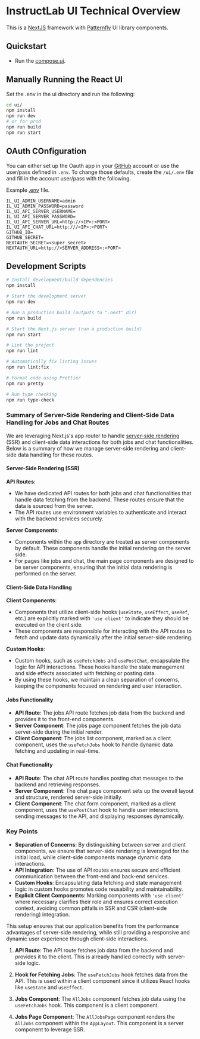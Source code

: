 # InstructLab UI Technical Overview

This is a [NextJS](https://nextjs.org) framework with [Patternfly](https://www.patternfly.org/get-started/develop/) UI library components.

## Quickstart

- Run the [compose.ui](compose.ui).

## Manually Running the React UI

Set the .env in the ui directory and run the following:

```bash
cd ui/
npm install
npm run dev
# or for prod
npm run build
npm run start
```

## OAuth COnfiguration

You can either set up the Oauth app in your
[GitHub](https://docs.github.com/en/apps/oauth-apps/building-oauth-apps/creating-an-oauth-app)
account or use the user/pass defined in `.env`. To change those defaults, create
the `/ui/.env` file and fill in the account user/pass with the following.

Example [.env](.env.example) file.

```text
IL_UI_ADMIN_USERNAME=admin
IL_UI_ADMIN_PASSWORD=password
IL_UI_API_SERVER_USERNAME=
IL_UI_API_SERVER_PASSWORD=
IL_UI_API_SERVER_URL=http://<IP>:<PORT>
IL_UI_API_CHAT_URL=http:///<IP>:<PORT>
GITHUB_ID=
GITHUB_SECRET=
NEXTAUTH_SECRET=<super_secret>
NEXTAUTH_URL=http://<SERVER_ADDRESS>:<PORT>
```

## Development Scripts

```bash
# Install development/build dependencies
npm install

# Start the development server
npm run dev

# Run a production build (outputs to ".next" dir)
npm run build

# Start the Next.js server (run a production build)
npm run start

# Lint the project
npm run lint

# Automatically fix linting issues
npm run lint:fix

# Format code using Prettier
npm run pretty

# Run type checking
npm run type-check
```

### Summary of Server-Side Rendering and Client-Side Data Handling for Jobs and Chat Routes

We are leveraging Next.js's app router to handle
[server-side rendering](https://nextjs.org/docs/pages/building-your-application/rendering/server-side-rendering)
(SSR) and client-side data interactions for both jobs and chat functionalities.
Below is a summary of how we manage server-side rendering and client-side data
handling for these routes.

#### Server-Side Rendering (SSR)

**API Routes**:

- We have dedicated API routes for both jobs and chat functionalities that
  handle data fetching from the backend. These routes ensure that the data is
  sourced from the server.
- The API routes use environment variables to authenticate and interact with the
  backend services securely.

**Server Components**:

- Components within the `app` directory are treated as server components by
  default. These components handle the initial rendering on the server side.
- For pages like jobs and chat, the main page components are designed to be
  server components, ensuring that the initial data rendering is performed on
  the server.

#### Client-Side Data Handling

**Client Components**:

- Components that utilize client-side hooks (`useState`, `useEffect`, `useRef`,
  etc.) are explicitly marked with `'use client'` to indicate they should be
  executed on the client side.
- These components are responsible for interacting with the API routes to fetch
  and update data dynamically after the initial server-side rendering.

**Custom Hooks**:

- Custom hooks, such as `useFetchJobs` and `usePostChat`, encapsulate the logic
  for API interactions. These hooks handle the state management and side effects
  associated with fetching or posting data.
- By using these hooks, we maintain a clean separation of concerns, keeping the
  components focused on rendering and user interaction.

#### Jobs Functionality

- **API Route**: The jobs API route fetches job data from the backend and
  provides it to the front-end components.
- **Server Component**: The jobs page component fetches the job data server-side
  during the initial render.
- **Client Component**: The jobs list component, marked as a client component,
  uses the `useFetchJobs` hook to handle dynamic data fetching and updating in
  real-time.

#### Chat Functionality

- **API Route**: The chat API route handles posting chat messages to the backend
  and retrieving responses.
- **Server Component**: The chat page component sets up the overall layout and
  structure, rendered server-side initially.
- **Client Component**: The chat form component, marked as a client component,
  uses the `usePostChat` hook to handle user interactions, sending messages to
  the API, and displaying responses dynamically.

### Key Points

- **Separation of Concerns**: By distinguishing between server and client
  components, we ensure that server-side rendering is leveraged for the initial
  load, while client-side components manage dynamic data interactions.
- **API Integration**: The use of API routes ensures secure and efficient
  communication between the front-end and back-end services.
- **Custom Hooks**: Encapsulating data fetching and state management logic in
  custom hooks promotes code reusability and maintainability.
- **Explicit Client Components**: Marking components with `'use client'` where
  necessary clarifies their role and ensures correct execution context, avoiding
  common pitfalls in SSR and CSR (client-side rendering) integration.

This setup ensures that our application benefits from the performance advantages
of server-side rendering, while still providing a responsive and dynamic user
experience through client-side interactions.

1. **API Route**: The API route fetches job data from the backend and provides it
   to the client. This is already handled correctly with server-side logic.

2. **Hook for Fetching Jobs**: The `useFetchJobs` hook fetches data from the API.
   This is used within a client component since it utilizes React hooks like
   `useState` and `useEffect`.

3. **Jobs Component**: The `AllJobs` component fetches job data using the
   `useFetchJobs` hook. This component is a client component.

4. **Jobs Page Component**: The `AllJobsPage` component renders the `AllJobs`
   component within the `AppLayout`. This component is a server component to
   leverage SSR.
